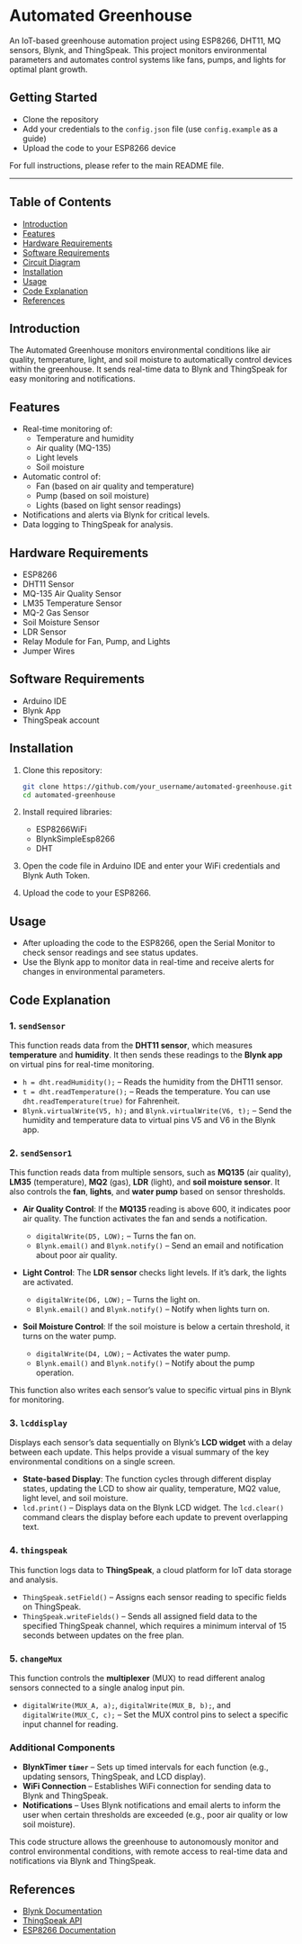 # Automated Greenhouse 

An IoT-based greenhouse automation project using ESP8266, DHT11, MQ sensors, Blynk, and ThingSpeak. This project monitors environmental parameters and automates control systems like fans, pumps, and lights for optimal plant growth.

## Getting Started

- Clone the repository
- Add your credentials to the `config.json` file (use `config.example` as a guide)
- Upload the code to your ESP8266 device

For full instructions, please refer to the main README file.

---

## Table of Contents
- [Introduction](#introduction)
- [Features](#features)
- [Hardware Requirements](#hardware-requirements)
- [Software Requirements](#software-requirements)
- [Circuit Diagram](#circuit-diagram)
- [Installation](#installation)
- [Usage](#usage)
- [Code Explanation](#code-explanation)
- [References](#references)

## Introduction
The Automated Greenhouse monitors environmental conditions like air quality, temperature, light, and soil moisture to automatically control devices within the greenhouse. It sends real-time data to Blynk and ThingSpeak for easy monitoring and notifications.

## Features
- Real-time monitoring of:
  - Temperature and humidity
  - Air quality (MQ-135)
  - Light levels
  - Soil moisture
- Automatic control of:
  - Fan (based on air quality and temperature)
  - Pump (based on soil moisture)
  - Lights (based on light sensor readings)
- Notifications and alerts via Blynk for critical levels.
- Data logging to ThingSpeak for analysis.

## Hardware Requirements
- ESP8266
- DHT11 Sensor
- MQ-135 Air Quality Sensor
- LM35 Temperature Sensor
- MQ-2 Gas Sensor
- Soil Moisture Sensor
- LDR Sensor
- Relay Module for Fan, Pump, and Lights
- Jumper Wires

## Software Requirements
- Arduino IDE
- Blynk App
- ThingSpeak account

## Installation

1. Clone this repository:
   ```bash
   git clone https://github.com/your_username/automated-greenhouse.git
   cd automated-greenhouse
2. Install required libraries:

   - ESP8266WiFi
   - BlynkSimpleEsp8266
   - DHT
3. Open the code file in Arduino IDE and enter your WiFi credentials and Blynk Auth Token.
4. Upload the code to your ESP8266.

## Usage
- After uploading the code to the ESP8266, open the Serial Monitor to check sensor readings and see status updates.
- Use the Blynk app to monitor data in real-time and receive alerts for changes in environmental parameters.

## Code Explanation

### 1. `sendSensor`
This function reads data from the **DHT11 sensor**, which measures **temperature** and **humidity**. It then sends these readings to the **Blynk app** on virtual pins for real-time monitoring.

- `h = dht.readHumidity();` – Reads the humidity from the DHT11 sensor.
- `t = dht.readTemperature();` – Reads the temperature. You can use `dht.readTemperature(true)` for Fahrenheit.
- `Blynk.virtualWrite(V5, h);` and `Blynk.virtualWrite(V6, t);` – Send the humidity and temperature data to virtual pins V5 and V6 in the Blynk app.

### 2. `sendSensor1`
This function reads data from multiple sensors, such as **MQ135** (air quality), **LM35** (temperature), **MQ2** (gas), **LDR** (light), and **soil moisture sensor**. It also controls the **fan**, **lights**, and **water pump** based on sensor thresholds.

- **Air Quality Control**: If the **MQ135** reading is above 600, it indicates poor air quality. The function activates the fan and sends a notification.
  - `digitalWrite(D5, LOW);` – Turns the fan on.
  - `Blynk.email()` and `Blynk.notify()` – Send an email and notification about poor air quality.

- **Light Control**: The **LDR sensor** checks light levels. If it’s dark, the lights are activated.
  - `digitalWrite(D6, LOW);` – Turns the light on.
  - `Blynk.email()` and `Blynk.notify()` – Notify when lights turn on.

- **Soil Moisture Control**: If the soil moisture is below a certain threshold, it turns on the water pump.
  - `digitalWrite(D4, LOW);` – Activates the water pump.
  - `Blynk.email()` and `Blynk.notify()` – Notify about the pump operation.

This function also writes each sensor’s value to specific virtual pins in Blynk for monitoring.

### 3. `lcddisplay`
Displays each sensor’s data sequentially on Blynk’s **LCD widget** with a delay between each update. This helps provide a visual summary of the key environmental conditions on a single screen.

- **State-based Display**: The function cycles through different display states, updating the LCD to show air quality, temperature, MQ2 value, light level, and soil moisture.
- `lcd.print()` – Displays data on the Blynk LCD widget. The `lcd.clear()` command clears the display before each update to prevent overlapping text.

### 4. `thingspeak`
This function logs data to **ThingSpeak**, a cloud platform for IoT data storage and analysis.

- `ThingSpeak.setField()` – Assigns each sensor reading to specific fields on ThingSpeak.
- `ThingSpeak.writeFields()` – Sends all assigned field data to the specified ThingSpeak channel, which requires a minimum interval of 15 seconds between updates on the free plan.

### 5. `changeMux`
This function controls the **multiplexer** (MUX) to read different analog sensors connected to a single analog input pin.

- `digitalWrite(MUX_A, a);`, `digitalWrite(MUX_B, b);`, and `digitalWrite(MUX_C, c);` – Set the MUX control pins to select a specific input channel for reading.

### Additional Components
- **BlynkTimer `timer`** – Sets up timed intervals for each function (e.g., updating sensors, ThingSpeak, and LCD display).
- **WiFi Connection** – Establishes WiFi connection for sending data to Blynk and ThingSpeak.
- **Notifications** – Uses Blynk notifications and email alerts to inform the user when certain thresholds are exceeded (e.g., poor air quality or low soil moisture).

This code structure allows the greenhouse to autonomously monitor and control environmental conditions, with remote access to real-time data and notifications via Blynk and ThingSpeak.


## References
- [Blynk Documentation](https://docs.blynk.io/)
- [ThingSpeak API](https://thingspeak.com/docs)
- [ESP8266 Documentation](https://www.espressif.com/en/products/socs/esp8266)

